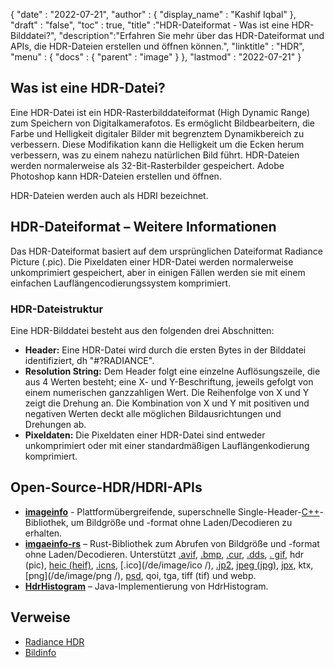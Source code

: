 {
  "date" : "2022-07-21",
  "author" : {
    "display_name" : "Kashif Iqbal"
},
  "draft" : "false",
  "toc" : true,
  "title" :"HDR-Dateiformat - Was ist eine HDR-Bilddatei?",
  "description":"Erfahren Sie mehr über das HDR-Dateiformat und APIs, die HDR-Dateien erstellen und öffnen können.",
  "linktitle" : "HDR",
  "menu" : {
    "docs" : {
      "parent" : "image"
}
},
  "lastmod" : "2022-07-21"
}

## Was ist eine HDR-Datei?

Eine HDR-Datei ist ein HDR-Rasterbilddateiformat (High Dynamic Range) zum Speichern von Digitalkamerafotos. Es ermöglicht Bildbearbeitern, die Farbe und Helligkeit digitaler Bilder mit begrenztem Dynamikbereich zu verbessern. Diese Modifikation kann die Helligkeit um die Ecken herum verbessern, was zu einem nahezu natürlichen Bild führt. HDR-Dateien werden normalerweise als 32-Bit-Rasterbilder gespeichert. Adobe Photoshop kann HDR-Dateien erstellen und öffnen.

HDR-Dateien werden auch als HDRI bezeichnet.

## HDR-Dateiformat – Weitere Informationen

Das HDR-Dateiformat basiert auf dem ursprünglichen Dateiformat Radiance Picture (.pic). Die Pixeldaten einer HDR-Datei werden normalerweise unkomprimiert gespeichert, aber in einigen Fällen werden sie mit einem einfachen Lauflängencodierungssystem komprimiert.

### HDR-Dateistruktur

Eine HDR-Bilddatei besteht aus den folgenden drei Abschnitten:

* **Header:** Eine HDR-Datei wird durch die ersten Bytes in der Bilddatei identifiziert, dh "#?RADIANCE".
* **Resolution String:** Dem Header folgt eine einzelne Auflösungszeile, die aus 4 Werten besteht; eine X- und Y-Beschriftung, jeweils gefolgt von einem numerischen ganzzahligen Wert. Die Reihenfolge von X und Y zeigt die Drehung an. Die Kombination von X und Y mit positiven und negativen Werten deckt alle möglichen Bildausrichtungen und Drehungen ab.
* **Pixeldaten:** Die Pixeldaten einer HDR-Datei sind entweder unkomprimiert oder mit einer standardmäßigen Lauflängenkodierung komprimiert.

## Open-Source-HDR/HDRI-APIs

* **[imageinfo](https://github.com/xiaozhuai/imageinfo)** - Plattformübergreifende, superschnelle Single-Header-[C++](/de/programming/cpp/)-Bibliothek, um Bildgröße und -format ohne Laden/Decodieren zu erhalten.
* **[imgaeinfo-rs](https://github.com/xiaozhuai/imageinfo-rs)** – Rust-Bibliothek zum Abrufen von Bildgröße und -format ohne Laden/Decodieren. Unterstützt [.avif](/de/image/avif/), [.bmp](/de/image/bmp/), [.cur](/de/image/cur/), [.dds](/de/image/dds/), [. gif](/de/image/gif/), hdr (pic), [heic (heif)](/de/image/heic/), [.icns](/de/image/icns/), [.ico](/de/image/ico /), [.jp2](/de/image/jp2/), [jpeg (jpg)](/de/image/jpeg/), [jpx](/de/image/jpx/), ktx, [png](/de/image/png /), [psd](/de/image/psd/), qoi, tga, tiff (tif) und webp.
* **[HdrHistogram](https://github.com/HdrHistogram/HdrHistogram)** – Java-Implementierung von HdrHistogram.

## Verweise

* [Radiance HDR](http://paulbourke.net/dataformats/pic/)
* [Bildinfo](https://github.com/xiaozhuai/bildinfo)


